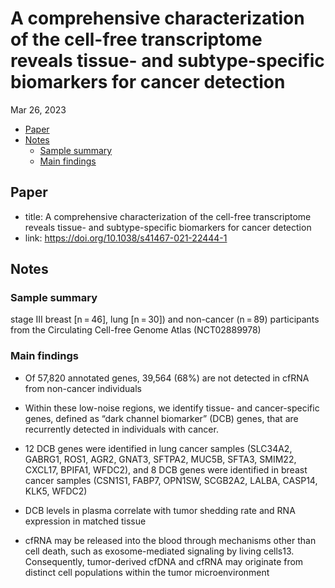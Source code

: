 A comprehensive characterization of the cell-free transcriptome reveals
tissue- and subtype-specific biomarkers for cancer detection
================
Mar 26, 2023

-   [Paper](#paper)
-   [Notes](#notes)
    -   [Sample summary](#sample-summary)
    -   [Main findings](#main-findings)

## Paper

-   title: A comprehensive characterization of the cell-free
    transcriptome reveals tissue- and subtype-specific biomarkers for
    cancer detection
-   link: <https://doi.org/10.1038/s41467-021-22444-1>

## Notes

### Sample summary

stage III breast \[n = 46\], lung \[n = 30\]) and non-cancer (n = 89)
participants from the Circulating Cell-free Genome Atlas (NCT02889978)

### Main findings

-   Of 57,820 annotated genes, 39,564 (68%) are not detected in cfRNA
    from non-cancer individuals

-   Within these low-noise regions, we identify tissue- and
    cancer-specific genes, defined as “dark channel biomarker” (DCB)
    genes, that are recurrently detected in individuals with cancer.

-   12 DCB genes were identified in lung cancer samples (SLC34A2,
    GABRG1, ROS1, AGR2, GNAT3, SFTPA2, MUC5B, SFTA3, SMIM22, CXCL17,
    BPIFA1, WFDC2), and 8 DCB genes were identified in breast cancer
    samples (CSN1S1, FABP7, OPN1SW, SCGB2A2, LALBA, CASP14, KLK5, WFDC2)

-   DCB levels in plasma correlate with tumor shedding rate and RNA
    expression in matched tissue

-   cfRNA may be released into the blood through mechanisms other than
    cell death, such as exosome-mediated signaling by living cells13.
    Consequently, tumor-derived cfDNA and cfRNA may originate from
    distinct cell populations within the tumor microenvironment
